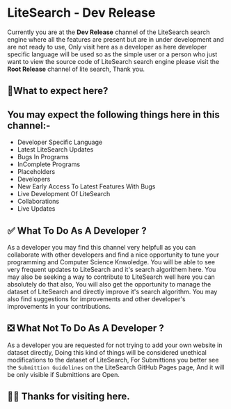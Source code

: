 # LiteSearch - Dev Release
Currently you are at the **Dev Release** channel of the LiteSearch search engine where all the features are present but are in under development and are not ready to use, Only visit here as a developer as here developer specific language will be used so as the simple user or a person who just want to view the source code of LiteSearch search engine please visit the **Root Release** channel of lite search, Thank you.

## 📃What to expect here?
You may expect the following things here in this channel:-
 - 
 - Developer Specific Language
 - Latest LiteSearch Updates
 - Bugs In Programs
 - InComplete Programs
 - Placeholders
 - Developers
 - New Early Access To Latest Features With Bugs
 - Live Development Of LiteSearch
 - Collaborations
 - Live Updates

## ✅ What To Do As A Developer ?
As a developer you may find this channel very helpfull as you can collaborate with other developers and find a nice opportunity to tune your programming and Computer Science Knwoledge. You will be able to see very frequent updates to LiteSearch and it's search algorithem here. You may also be seeking a way to contribute to LiteSearch well here you can absolutely do that also, You will also get the opportunity to manage the dataset of LiteSearch and directly improve it's search algorithm. You may also find suggestions for improvements and other developer's improvements in your contributions.

## ❎ What Not To Do As A Developer ?
As a developer you are requested for not trying to add your own website in dataset directly, Doing this kind of things will be considered unethical modifications to the dataset of LiteSearch, For Submittions you better see the <code>Submittion Guidelines</code> on the LiteSearch GitHub Pages page, And it will be only visible if Submittions are Open.

## 🧑‍💻 Thanks for visiting here.
